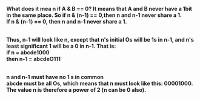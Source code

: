 <strong>What does it mea n if A & B == 0?<strong> It means that A and B never have a 1bit in the same place. So if n & (n-1) == 0,then n and n-1 never share a 1.<br>
If n & (n-1) == 0, then n and n-1 never share a 1.<br><br>

Thus, n-1 will look like n, except that n's initial Os will be 1s in n-1, and n's least significant 1 will be a 0 in n-1. That is:<br>
if n = abcde1000<br>
then n-1 = abcdeO111<br><br>

n and n-1 must have no 1 s in common<br>
abcde must be all Os, which means that n must look like this: 00001000. The value n is therefore a power of 2 (n can be 0 also).

